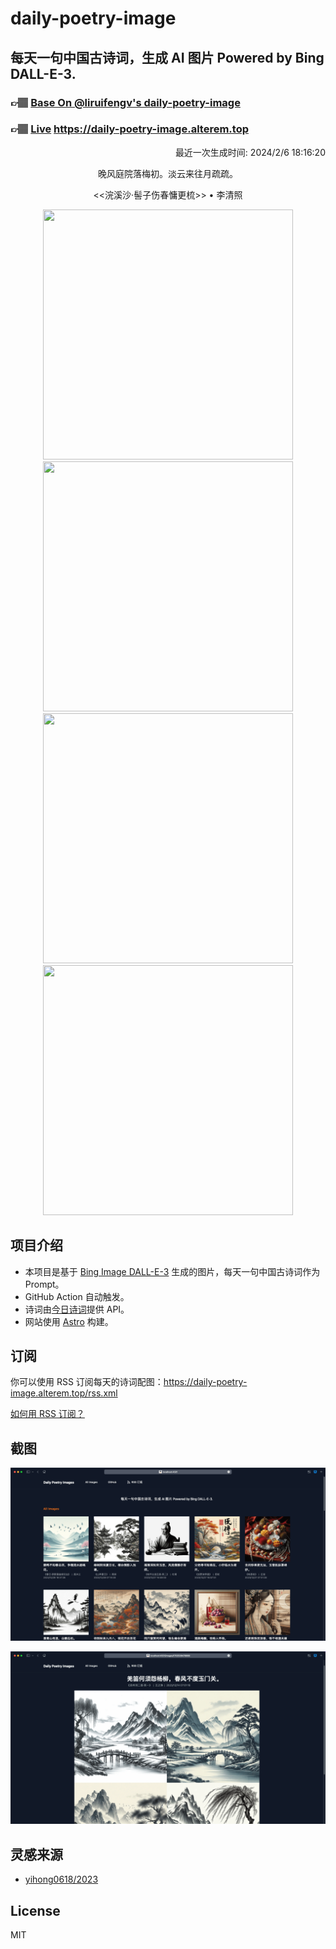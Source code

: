 
# daily-poetry-image

## 每天一句中国古诗词，生成 AI 图片 Powered by Bing DALL-E-3.

### 👉🏽 [Base On @liruifengv's daily-poetry-image](https://github.com/liruifengv/daily-poetry-image)

### 👉🏽 [Live](https://daily-poetry-image.alterem.top/) https://daily-poetry-image.alterem.top

<p align="right">
  最近一次生成时间: 2024/2/6 18:16:20
</p>
<p align="center">
晚风庭院落梅初。淡云来往月疏疏。
</p>
<p align="center">
<<浣溪沙·髻子伤春慵更梳>> • 李清照
</p>
<p align="center">
<img src="https://tse4.mm.bing.net/th/id/OIG1.6HoX_stnWcUnnmpAzLBY" height="400" width="400" />
<img src="https://tse3.mm.bing.net/th/id/OIG1.yD_cyrMacQRmMsdtLz6s" height="400" width="400" />
<img src="https://tse3.mm.bing.net/th/id/OIG1.ONxXpjZ67DJTWw.5ixA5" height="400" width="400" />
<img src="https://tse4.mm.bing.net/th/id/OIG1.UU7Nh7CLPEkikmabTYdI" height="400" width="400" />
</p>

## 项目介绍

-   本项目是基于 [Bing Image DALL-E-3](https://www.bing.com/images/create) 生成的图片，每天一句中国古诗词作为 Prompt。
-   GitHub Action 自动触发。
-   诗词由[今日诗词](https://www.jinrishici.com/)提供 API。
-   网站使用 [Astro](https://astro.build) 构建。

## 订阅

你可以使用 RSS 订阅每天的诗词配图：https://daily-poetry-image.alterem.top/rss.xml

[如何用 RSS 订阅？](https://zhuanlan.zhihu.com/p/55026716)

## 截图

![图片列表](./screenshots/Snipaste_2023-12-28_21-00-26.png)

![图片详情](./screenshots/Snipaste_2023-12-28_21-00-53.png)

## 灵感来源

-   [yihong0618/2023](https://github.com/yihong0618/2023)

## License

MIT
